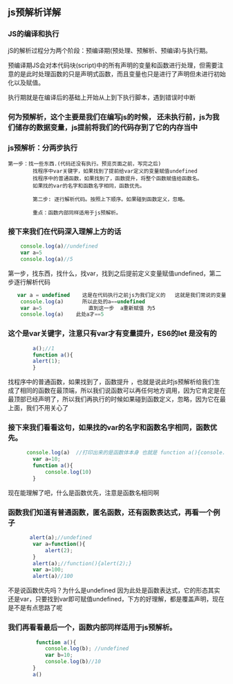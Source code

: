 ## js预解析详解

### JS的编译和执行

jS的解析过程分为两个阶段：预编译期(预处理、预解析、预编译)与执行期。

预编译期JS会对本代码块(script)中的所有声明的变量和函数进行处理，但需要注意的是此时处理函数的只是声明式函数，而且变量也只是进行了声明但未进行初始化以及赋值。

执行期就是在编译后的基础上开始从上到下执行脚本，遇到错误时中断

### 何为预解析，这个主要是我们在编写js的时候， 还未执行前，js为我们储存的数据变量，js提前将我们的代码存到了它的内存当中

### js预解析：分两步执行 

```shell
第一步：找一些东西.(代码还没有执行。预览页面之前，写完之后)
        找程序中var关键字，如果找到了提前给var定义的变量赋值undefined
        找程序中的普通函数，如果找到了，函数提升，将整个函数赋值给函数名。
        如果找的var的名字和函数名字相同，函数优先。
        
        第二步: 逐行解析代码。按照上下顺序。如果碰到函数定义，忽略。
        
        重点：函数内部同样适用于js预解析。
```

### 接下来我们在代码深入理解上方的话

```js
    console.log(a)//undefined
    var a=5
    console.log(a)//5
```

第一步，找东西，找什么，找var，找到之后提前定义变量赋值undefined，第二步逐行解析代码

```jsx
   var a = undefined    这是在代码执行之前js为我们定义的   这就是我们常说的变量提升
    console.log(a)      所以此处的a==undefined
    var a=5               直到这一步  a重新赋值 为5
    console.log(a)    此处a才==5
```

### 这个是var关键字，注意只有var才有变量提升，ES6的let 是没有的

```jsx
        a();//1
        function a(){
        alert(1);
        }
```

找程序中的普通函数，如果找到了，函数提升 ，也就是说此时js预解析给我们生成了相同的函数在最顶端，所以我们说函数可以再任何地方调用，因为它肯定是在最顶部已经声明了，所以我们再执行的时候如果碰到函数定义，忽略，因为它在最上面，我们不用关心了

### 接下来我们看看这句，如果找的var的名字和函数名字相同，函数优先。

```jsx
      console.log(a)  //打印出来的是函数体本身 也就是 function a(){console.log(10)}
        var a=10;
        function a(){
            console.log(10)
        }  
```

现在能理解了吧，什么是函数优先，注意是函数名相同啊

### 函数我们知道有普通函数，匿名函数，还有函数表达式，再看一个例子

```jsx
       alert(a);//undefined
        var a=function(){
            alert(2);
        }
        alert(a);//function(){alert(2);}
        var a=100;
        alert(a)//100
```

不是说函数优先吗？为什么是undefined 因为此处是函数表达式，它的形态其实还是var，只要找到var即可赋值undefined，下方的好理解，都是覆盖声明，现在是不是有点思路了呢

### 我们再看看最后一个，函数内部同样适用于js预解析。

```jsx
         function a(){
            console.log(b); //undefined
            var b=10;
            console.log(b)//10
        }
        a()
```

